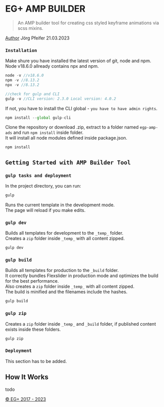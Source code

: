 # EG+ AMP BUILDER

>An AMP builder tool for creating css styled keyframe animations via scss mixins.

[Author](joerg.pfeifer@geplusww.com) Jörg Pfeifer 21.03.2023

### `Installation`

Make shure you have installed the latest version of git, node and npm.\
Node v18.6.0 allready contains npx and npm.

```js
node -v //v18.6.0
npm -v //8.13.2
npx -v //8.13.2

//check for gulp and CLI
gulp -v //CLI version: 2.3.0 Local version: 4.0.2
```

If not, you have to install the CLI global - `you have to have admin rights`.

```js
npm install --global gulp-cli
```

Clone the repository or download .zip, extract to a folder named `egp-amp-ads` and run `npm install` inside folder.\
It will install all node modules defined inside package.json.

```js
npm install
```

## `Getting Started with AMP Builder Tool`

### `gulp tasks and deployment`

In the project directory, you can run:

```js
gulp
```


Runs the current template in the development mode.\
The page will reload if you make edits.

### `gulp dev`

Builds all templates for development to the `_temp_` folder.\
Creates a `zip` folder inside `_temp_` with all content zipped.

```js
gulp dev
```

### `gulp build`

Builds all templates for production to the `_build` folder.\
It correctly bundles Flexslider in production mode and optimizes the build for the best performance.\
Also creates a `zip` folder inside `_temp_` with all content zipped.\
The build is minified and the filenames include the hashes.

```js
gulp build
```

### `gulp zip`

Creates a `zip` folder inside `_temp_` and `_build` folder, if published content exists inside these folders.

```js
gulp zip
```

### `Deployment`

This section has to be added.

## How It Works

todo


[© EG+ 2017 - 2023](https://www.egplusww.de)
